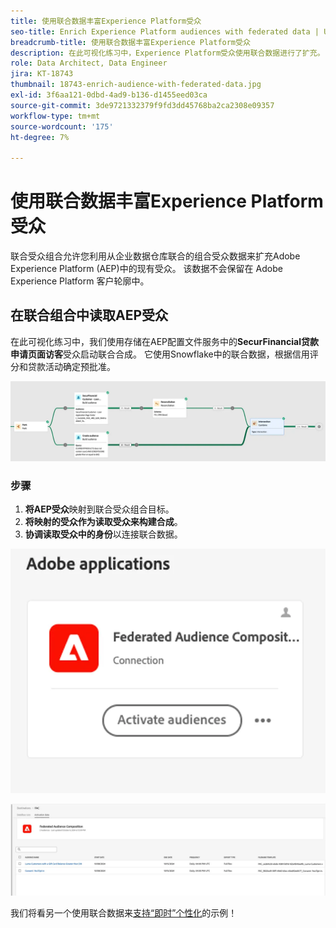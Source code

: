 ```yaml
---
title: 使用联合数据丰富Experience Platform受众
seo-title: Enrich Experience Platform audiences with federated data | Unlock cross-channel insights with Federated Audience Composition
breadcrumb-title: 使用联合数据丰富Experience Platform受众
description: 在此可视化练习中，Experience Platform受众使用联合数据进行了扩充。
role: Data Architect, Data Engineer
jira: KT-18743
thumbnail: 18743-enrich-audience-with-federated-data.jpg
exl-id: 3f6aa121-0dbd-4ad9-b136-d1455eed03ca
source-git-commit: 3de9721332379f9fd3dd45768ba2ca2308e09357
workflow-type: tm+mt
source-wordcount: '175'
ht-degree: 7%

---
```


# 使用联合数据丰富Experience Platform受众

联合受众组合允许您利用从企业数据仓库联合的组合受众数据来扩充Adobe Experience Platform (AEP)中的现有受众。 该数据不会保留在 Adobe Experience Platform 客户轮廓中。

## 在联合组合中读取AEP受众

在此可视化练习中，我们使用存储在AEP配置文件服务中的&#x200B;**SecurFinancial贷款申请页面访客**&#x200B;受众启动联合合成。 它使用Snowflake中的联合数据，根据信用评分和贷款活动确定预批准。

![federated-composition-example](assets/snowflake-preapproval.png)

### 步骤

1. **将AEP受众**&#x200B;映射到联合受众组合目标。
2. **将映射的受众作为读取受众来构建合成**。
3. **协调读取受众中的身份**&#x200B;以连接联合数据。

![federated-method-1-1](assets/federated-method-1-1.png)

![federated-method-1-2](assets/federated-method-1-2.png)

我们将看另一个使用联合数据来[支持“即时”个性化](drive-in-the-moment-personalization.md)的示例！
